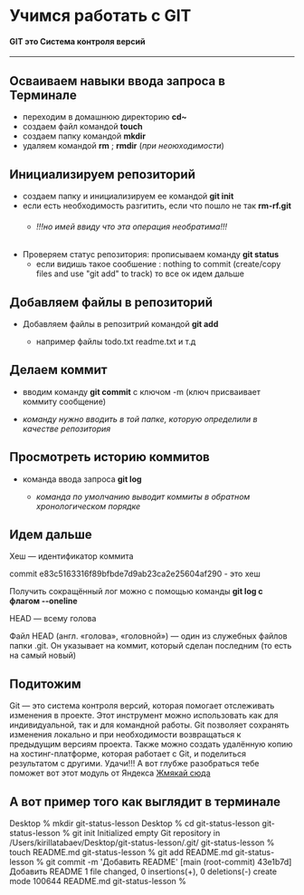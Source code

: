  #   Учимся работать с  GIT 

#### GIT это Система контроля версий
----

 Осваиваем навыки ввода запроса в Терминале
   ----
 -  переходим в домашнюю директорию **cd~**
 -  создаем файл командой    **touch**
 -  создаем папку командой   **mkdir**
 - удаляем командой **rm** ; **rmdir** (*при неоюходимости*)
   
 Инициализируем репозиторий
 ----
  - создаем папку и инициализируем ее командой **git init**
  - если есть необходимость разгитить, если что пошло не так **rm-rf.git**
       - ###### *!!!но имей ввиду что эта операция необратима!!!*
  - Проверяем статус репозитория: прописываем команду **git status**
       - если видишь такое сообшение : nothing to commit (create/copy files and use "git add" to track)  то все ок идем дальше

  Добавляем файлы в репозиторий
  ----
  - Добавляем файлы в репозитрий командой **git add**
    
    - например файлы  todo.txt  readme.txt и т.д

   Делаем коммит
   ----
  - вводим команду **git commit** с ключом -m (ключ присваивает коммиту сообщение)
      
  - *команду нужно вводить в той папке, которую определили в качестве репозитория*
    
  Просмотреть историю коммитов
   ----
  - команда ввода запроса **git log**
    
       - *команда по умолчанию выводит коммиты в обратном хронологическом порядке*
   
  Идем дальше
  --
  Хеш — идентификатор коммита

  commit e83c5163316f89bfbde7d9ab23ca2e25604af290 - это хеш

  Получить сокращённый лог можно с помощью команды **git log с флагом --oneline**

  HEAD — всему голова

  Файл HEAD (англ. «голова», «головной») — один из служебных файлов папки .git. Он указывает на коммит, который сделан последним (то есть на самый новый)

  

  Подитожим
   -----
    
Git — это система контроля версий, которая помогает отслеживать изменения в проекте. Этот инструмент можно использовать как для индивидуальной, так и для командной работы.
Git позволяет сохранять изменения локально и при необходимости возвращаться к предыдущим версиям проекта. Также можно создать удалённую копию на хостинг-платформе, которая работает с Git, и поделиться результатом с другими. Удачи!!! А вот глубже разобраться тебе поможет вот этот модуль от Яндекса 
[Жмякай сюда](https://practicum.yandex.ru/git-basics)


А вот пример того как выглядит в терминале
-------

Desktop % mkdir git-status-lesson
Desktop % cd git-status-lesson 
git-status-lesson % git init
Initialized empty Git repository in /Users/kirillatabaev/Desktop/git-status-lesson/.git/
git-status-lesson % touch README.md
git-status-lesson % git add README.md 
git-status-lesson % git commit -m 'Добавить README'
[main (root-commit) 43e1b7d] Добавить README
 1 file changed, 0 insertions(+), 0 deletions(-)
 create mode 100644 README.md
git-status-lesson % 
    
    
      
    
         
         
         
   






